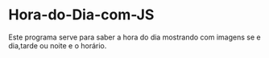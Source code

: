 # Hora-do-Dia-com-JS

Este programa serve para saber a hora do dia mostrando com imagens se e dia,tarde ou noite e o horário.
